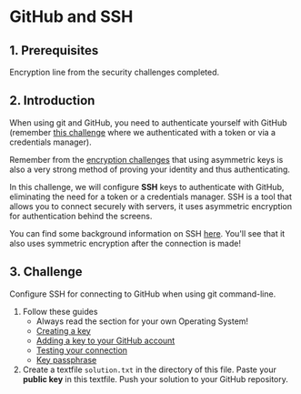 # GitHub and SSH

## 1. Prerequisites

Encryption line from the security challenges completed.

## 2. Introduction

When using git and GitHub, you need to authenticate yourself with GitHub (remember [this challenge](./../../01-introduction-challenges/03-getting-the-challenges/description.md) where we authenticated with a token or via a credentials manager).

Remember from the [encryption challenges](./../../04-security-challenges/01-encryption/03-symmetric-and-asymmetric-encryption/description.md) that using asymmetric keys is also a very strong method of proving your identity and thus authenticating.

In this challenge, we will configure **SSH** keys to authenticate with GitHub, eliminating the need for a token or a credentials manager. SSH is a tool that allows you to connect securely with servers, it uses asymmetric encryption for authentication behind the screens.

You can find some background information on SSH [here](https://levelup.gitconnected.com/what-is-ssh-103f89e3e4b8). You'll see that it also uses symmetric encryption after the connection is made!

## 3. Challenge

Configure SSH for connecting to GitHub when using git command-line.

1. Follow these guides
   - Always read the section for your own Operating System!
   - [Creating a key](https://docs.github.com/en/authentication/connecting-to-github-with-ssh/generating-a-new-ssh-key-and-adding-it-to-the-ssh-agent)
   - [Adding a key to your GitHub account](https://docs.github.com/en/authentication/connecting-to-github-with-ssh/adding-a-new-ssh-key-to-your-github-account)
   - [Testing your connection](https://docs.github.com/en/authentication/connecting-to-github-with-ssh/testing-your-ssh-connection)
   - [Key passphrase](https://docs.github.com/en/authentication/connecting-to-github-with-ssh/working-with-ssh-key-passphrases)
1. Create a textfile `solution.txt` in the directory of this file. Paste your **public key** in this textfile. Push your solution to your GitHub repository.
